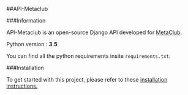 ##API-Metaclub

###Information

API-Metaclub is an open-source Django API developed for [MetaClub](https://metaclub.github.io/).

Python version : **3.5**

You can find all the python requirements insite `requirements.txt`.

###Installation

To get started with this project, please refer to these [installation instructions.](INSTALL.md)

